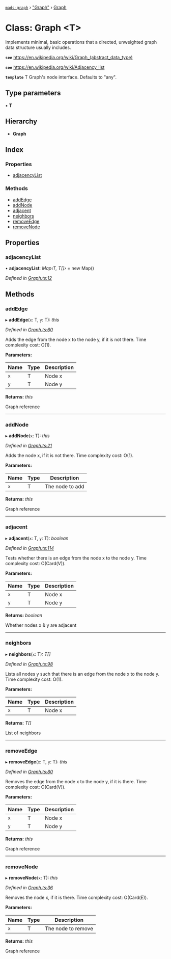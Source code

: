 [`mads-graph`](../README.md) › ["Graph"](../modules/_graph_.md) › [Graph](_graph_.graph.md)

# Class: Graph <**T**>

Implements minimal, basic operations that a directed, unweighted graph data
structure usually includes.

**`see`** https://en.wikipedia.org/wiki/Graph_(abstract_data_type)

**`see`** https://en.wikipedia.org/wiki/Adjacency_list

**`template`** T Graph's node interface. Defaults to "any".

## Type parameters

▪ **T**

## Hierarchy

* **Graph**

## Index

### Properties

* [adjacencyList](_graph_.graph.md#adjacencylist)

### Methods

* [addEdge](_graph_.graph.md#addedge)
* [addNode](_graph_.graph.md#addnode)
* [adjacent](_graph_.graph.md#adjacent)
* [neighbors](_graph_.graph.md#neighbors)
* [removeEdge](_graph_.graph.md#removeedge)
* [removeNode](_graph_.graph.md#removenode)

## Properties

###  adjacencyList

• **adjacencyList**: *Map‹T, T[]›* = new Map()

*Defined in [Graph.ts:12](https://github.com/Bartozzz/mads/blob/4ce526b/packages/mads-graph/src/Graph.ts#L12)*

## Methods

###  addEdge

▸ **addEdge**(`x`: T, `y`: T): *this*

*Defined in [Graph.ts:60](https://github.com/Bartozzz/mads/blob/4ce526b/packages/mads-graph/src/Graph.ts#L60)*

Adds the edge from the node x to the node y, if it is not there.
Time complexity cost: O(1).

**Parameters:**

Name | Type | Description |
------ | ------ | ------ |
`x` | T | Node x |
`y` | T | Node y |

**Returns:** *this*

Graph reference

___

###  addNode

▸ **addNode**(`x`: T): *this*

*Defined in [Graph.ts:21](https://github.com/Bartozzz/mads/blob/4ce526b/packages/mads-graph/src/Graph.ts#L21)*

Adds the node x, if it is not there.
Time complexity cost: O(1).

**Parameters:**

Name | Type | Description |
------ | ------ | ------ |
`x` | T | The node to add |

**Returns:** *this*

Graph reference

___

###  adjacent

▸ **adjacent**(`x`: T, `y`: T): *boolean*

*Defined in [Graph.ts:114](https://github.com/Bartozzz/mads/blob/4ce526b/packages/mads-graph/src/Graph.ts#L114)*

Tests whether there is an edge from the node x to the node y.
Time complexity cost: O(Card(V)).

**Parameters:**

Name | Type | Description |
------ | ------ | ------ |
`x` | T | Node x |
`y` | T | Node y |

**Returns:** *boolean*

Whether nodes x & y are adjacent

___

###  neighbors

▸ **neighbors**(`x`: T): *T[]*

*Defined in [Graph.ts:98](https://github.com/Bartozzz/mads/blob/4ce526b/packages/mads-graph/src/Graph.ts#L98)*

Lists all nodes y such that there is an edge from the node x to the node y.
Time complexity cost: O(1).

**Parameters:**

Name | Type | Description |
------ | ------ | ------ |
`x` | T | Node x |

**Returns:** *T[]*

List of neighbors

___

###  removeEdge

▸ **removeEdge**(`x`: T, `y`: T): *this*

*Defined in [Graph.ts:80](https://github.com/Bartozzz/mads/blob/4ce526b/packages/mads-graph/src/Graph.ts#L80)*

Removes the edge from the node x to the node y, if it is there.
Time complexity cost: O(Card(V)).

**Parameters:**

Name | Type | Description |
------ | ------ | ------ |
`x` | T | Node x |
`y` | T | Node y |

**Returns:** *this*

Graph reference

___

###  removeNode

▸ **removeNode**(`x`: T): *this*

*Defined in [Graph.ts:36](https://github.com/Bartozzz/mads/blob/4ce526b/packages/mads-graph/src/Graph.ts#L36)*

Removes the node x, if it is there.
Time complexity cost: O(Card(E)).

**Parameters:**

Name | Type | Description |
------ | ------ | ------ |
`x` | T | The node to remove |

**Returns:** *this*

Graph reference
